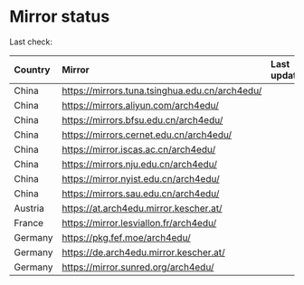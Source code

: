 <script src="./time.js"></script>
# Mirror status
Last check: <script type="text/javascript">localize(1710530084.5624838);</script>

|Country|Mirror|Last update|
|:------|:-----|:----------|
|China|https://mirrors.tuna.tsinghua.edu.cn/arch4edu/|<script type="text/javascript">localize(1710484417);</script>|
|China|https://mirrors.aliyun.com/arch4edu/|<script type="text/javascript">localize(1710484417);</script>|
|China|https://mirrors.bfsu.edu.cn/arch4edu/|<script type="text/javascript">localize(1710484417);</script>|
|China|https://mirrors.cernet.edu.cn/arch4edu/|<script type="text/javascript">localize(1710484417);</script>|
|China|https://mirror.iscas.ac.cn/arch4edu/|<script type="text/javascript">localize(1710484417);</script>|
|China|https://mirrors.nju.edu.cn/arch4edu/|<script type="text/javascript">localize(1710440977);</script>|
|China|https://mirror.nyist.edu.cn/arch4edu/|<script type="text/javascript">localize(1710484417);</script>|
|China|https://mirrors.sau.edu.cn/arch4edu/|<script type="text/javascript">localize(1710484417);</script>|
|Austria|https://at.arch4edu.mirror.kescher.at/|<script type="text/javascript">localize(1710484417);</script>|
|France|https://mirror.lesviallon.fr/arch4edu/|<script type="text/javascript">localize(1710484417);</script>|
|Germany|https://pkg.fef.moe/arch4edu/|<script type="text/javascript">localize(1710484417);</script>|
|Germany|https://de.arch4edu.mirror.kescher.at/|<script type="text/javascript">localize(1710484417);</script>|
|Germany|https://mirror.sunred.org/arch4edu/|<script type="text/javascript">localize(1710484417);</script>|

<script src="./tablefilter/tablefilter.js"></script>
<script src="./table.js"></script>